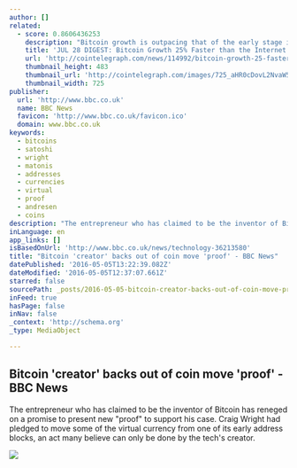 ```yaml
---
author: []
related:
  - score: 0.8606436253
    description: "Bitcoin growth is outpacing that of the early stage internet by almost 25%; an Estonian Angel List service will utilize Bitcoin's blockchain to secure its marketplace, and more top stories for July 28. In terms of investment, Bitcoin growth is outpacing that of the early stage internet by almost 25%, according to the latest figures compiled by IB Times UK."
    title: 'JUL 28 DIGEST: Bitcoin Growth 25% Faster than the Internet in 90s; Estonian Angel List Service Secures Marketplace with BTC Blockchain'
    url: 'http://cointelegraph.com/news/114992/bitcoin-growth-25-faster-than-the-internet-in-90s-estonian-angel-list-service-secures-marketplace-with-btc-blockchain'
    thumbnail_height: 483
    thumbnail_url: 'http://cointelegraph.com/images/725_aHR0cDovL2NvaW50ZWxlZ3JhcGguY29tL3N0b3JhZ2UvdXBsb2Fkcy92aWV3Lzk5MTkyNTk1NTE2YTJkMjFlYzE5NmJlZDM2MjYyNDQ1LnBuZw==.jpg'
    thumbnail_width: 725
publisher:
  url: 'http://www.bbc.co.uk'
  name: BBC News
  favicon: 'http://www.bbc.co.uk/favicon.ico'
  domain: www.bbc.co.uk
keywords:
  - bitcoins
  - satoshi
  - wright
  - matonis
  - addresses
  - currencies
  - virtual
  - proof
  - andresen
  - coins
description: "The entrepreneur who has claimed to be the inventor of Bitcoin has reneged on a promise to present new \"proof\" to support his case. Craig Wright had pledged to move some of the virtual currency from one of its early address blocks, an act many believe can only be done by the tech's creator."
inLanguage: en
app_links: []
isBasedOnUrl: 'http://www.bbc.co.uk/news/technology-36213580'
title: "Bitcoin 'creator' backs out of coin move 'proof' - BBC News"
datePublished: '2016-05-05T13:22:39.082Z'
dateModified: '2016-05-05T12:37:07.661Z'
starred: false
sourcePath: _posts/2016-05-05-bitcoin-creator-backs-out-of-coin-move-proof-bbc-news.md
inFeed: true
hasPage: false
inNav: false
_context: 'http://schema.org'
_type: MediaObject

---
```

<article style=""><h1>Bitcoin 'creator' backs out of coin move 'proof' - BBC News</h1><p>The entrepreneur who has claimed to be the inventor of Bitcoin has reneged on a promise to present new "proof" to support his case. Craig Wright had pledged to move some of the virtual currency from one of its early address blocks, an act many believe can only be done by the tech's creator.</p><img src="http://c.files.bbci.co.uk/13293/production/_89538487_craig_wright.jpg" /></article>